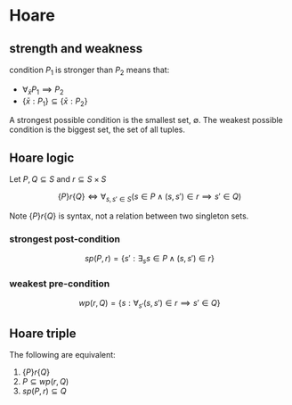 # Hoare

## strength and weakness

condition $P_1$ is stronger than $P_2$ means that:

- $\forall_{\bar x} P_1 \implies P_2$
- $\{\bar x : P_1\} \subseteq \{\bar x : P_2\}$

A strongest possible condition is the smallest set, $\emptyset$. The weakest possible condition is the biggest set, the set of all tuples.

## Hoare logic

Let $P, Q \subseteq S$ and $r \subseteq S \times S$

$$
\{P\} r \{Q\} \iff \forall_{s, s' \in S} (s \in P \land (s, s') \in r \implies s' \in Q)
$$

Note $\{P\}r\{Q\}$ is syntax, not a relation between two singleton sets.

### strongest post-condition

$$
sp(P, r) = \{s' : \exists_s s \in P \land (s, s') \in r\}
$$

### weakest pre-condition

$$
wp(r, Q) = \{s : \forall_{s'} (s, s') \in r \implies s' \in Q\}
$$

## Hoare triple

The following are equivalent:

1. $\{P\} r \{Q\}$
2. $P \subseteq wp(r, Q)$
3. $sp(P, r) \subseteq Q$
